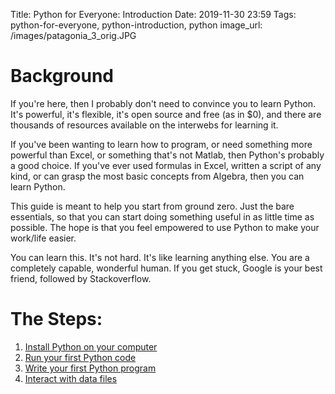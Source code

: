 Title: Python for Everyone: Introduction
Date: 2019-11-30 23:59
Tags: python-for-everyone, python-introduction, python
image_url: /images/patagonia_3_orig.JPG

# Background
<!-- PELICAN_BEGIN_SUMMARY -->
If you're here, then I probably don't need to convince you to learn Python. It's powerful, it's flexible, it's open source and free (as in $0), and there are thousands of resources available on the interwebs for learning it.
<!-- PELICAN_END_SUMMARY -->

If you've been wanting to learn how to program, or need something more powerful than Excel, or something that's not Matlab, then Python's probably a good choice. If you've ever used formulas in Excel, written a script of any kind, or can grasp the most basic concepts from Algebra, then you can learn Python.

This guide is meant to help you start from ground zero. Just the bare essentials, so that you can start doing something useful in as little time as possible. The hope is that you feel empowered to use Python to make your work/life easier.

You can learn this. It's not hard. It's like learning anything else. You are a completely capable, wonderful human. If you get stuck, Google is your best friend, followed by Stackoverflow.

# The Steps:
1. [Install Python on your computer]({filename}install-python-on-your-computer.md)
2. [Run your first Python code]({filename}run-your-first-python-code.md)
3. [Write your first Python program]({filename}write-your-first-python-program.md)
4. [Interact with data files]({filename}interact-with-data-files.md)
